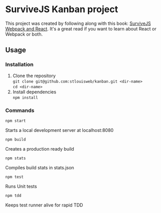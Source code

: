 # SurviveJS Kanban project
This project was created by following along with this book: [SurviveJS Webpack and React](http://survivejs.com/webpack_react/introduction/). It's a great read if you want to learn about React or Webpack or both.

## Usage

### Installation

1. Clone the repository     
        `git clone git@github.com:stlouisweb/kanban.git <dir-name>`    
        `cd <dir-name>`
2. Install dependencies     
        `npm install`

### Commands
    npm start
Starts a local development server at localhost:8080

    npm build
Creates a production ready build    

    npm stats
Compiles build stats in stats.json

    npm test
Runs Unit tests

    npm tdd
Keeps test runner alive for rapid TDD
